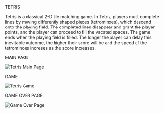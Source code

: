 TETRIS

Tetris is a classical 2-D tile matching game. 
In Tetris, players must complete lines by moving differently shaped pieces (tetrominoes), which descend onto the playing field. 
The completed lines disappear and grant the player points, and the player can proceed to fill the vacated spaces. 
The game ends when the playing field is filled. The longer the player can delay this inevitable outcome, the higher their score will be 
and the speed of the tetrominoes increses as the score increases.

MAIN PAGE

![Tetris Main Page](https://user-images.githubusercontent.com/45913363/93023122-571f5b00-f60a-11ea-8e41-6f7b6b2751b7.png)

GAME 

![Tetris Game](https://user-images.githubusercontent.com/45913363/93023118-54246a80-f60a-11ea-9c1a-cd40f1a873e7.png)

GAME OVER PAGE

![Game Over Page](https://user-images.githubusercontent.com/45913363/93023114-5090e380-f60a-11ea-963e-25d21d5dcaa6.png)


